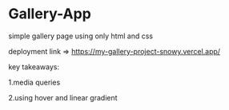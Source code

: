 # Gallery-App

simple gallery page using only html and css

deployment link => https://my-gallery-project-snowy.vercel.app/

key takeaways:

1.media queries

2.using hover and linear gradient
